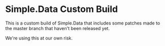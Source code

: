 # Simple.Data Custom Build
This is a custom build of Simple.Data that includes some patches made to the master branch that haven't been released yet.

We're using this at our own risk.
